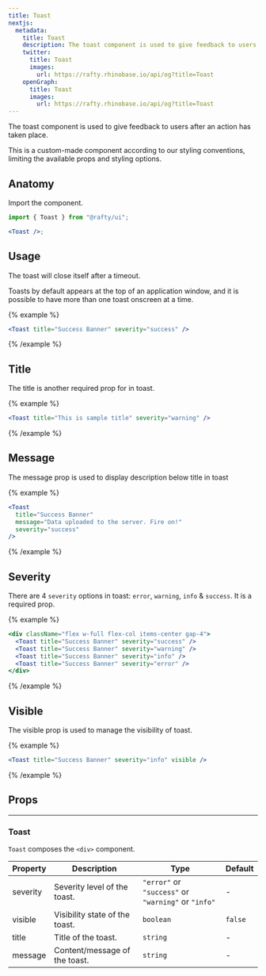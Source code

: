 ```yaml
---
title: Toast
nextjs:
  metadata:
    title: Toast
    description: The toast component is used to give feedback to users after an action has taken place.
    twitter:
      title: Toast
      images:
        url: https://rafty.rhinobase.io/api/og?title=Toast
    openGraph:
      title: Toast
      images:
        url: https://rafty.rhinobase.io/api/og?title=Toast
---
```


The toast component is used to give feedback to users after an action has taken place.

This is a custom-made component according to our styling conventions, limiting the available props and styling options.

## Anatomy

Import the component.

```jsx
import { Toast } from "@rafty/ui";

<Toast />;
```

## Usage

The toast will close itself after a timeout.

Toasts by default appears at the top of an application window, and it is possible to have more than one toast onscreen at a time.

{% example %}

```jsx
<Toast title="Success Banner" severity="success" />
```

{% /example %}

## Title

The title is another required prop for in toast.

{% example %}

```jsx
<Toast title="This is sample title" severity="warning" />
```

{% /example %}

## Message

The message prop is used to display description below title in toast

{% example %}

```jsx
<Toast
  title="Success Banner"
  message="Data uploaded to the server. Fire on!"
  severity="success"
/>
```

{% /example %}

## Severity

There are 4 `severity` options in toast: `error`, `warning`, `info` & `success`. It is a required prop.

{% example %}

```jsx
<div className="flex w-full flex-col items-center gap-4">
  <Toast title="Success Banner" severity="success" />
  <Toast title="Success Banner" severity="warning" />
  <Toast title="Success Banner" severity="info" />
  <Toast title="Success Banner" severity="error" />
</div>
```

{% /example %}

## Visible

The visible prop is used to manage the visibility of toast.

{% example %}

```jsx
<Toast title="Success Banner" severity="info" visible />
```

{% /example %}

## Props

---

### Toast

`Toast` composes the `<div>` component.

| Property | Description                    | Type                                                | Default |
| -------- | ------------------------------ | --------------------------------------------------- | ------- |
| severity | Severity level of the toast.   | `"error"` or `"success"` or `"warning"` or `"info"` | -       |
| visible  | Visibility state of the toast. | `boolean`                                           | `false` |
| title    | Title of the toast.            | `string`                                            | -       |
| message  | Content/message of the toast.  | `string`                                            | -       |
